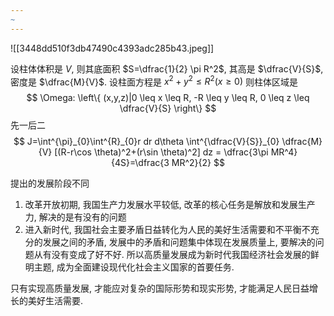 ```yaml
---
~
---
```



![[3448dd510f3db47490c4393adc285b43.jpeg]]

设柱体体积是 $V$, 则其底面积 $S=\dfrac{1}{2} \pi  R^2$, 其高是 $\dfrac{V}{S}$, 密度是 $\dfrac{M}{V}$.
设柱面方程是 $x^2+y^2\leq R^2(x \geq 0)$
则柱体区域是
$$
\Omega: \left\{ (x,y,z)|0 \leq x \leq R, -R \leq y \leq R, 0 \leq z \leq \dfrac{V}{S} \right\} 
$$
先一后二
$$
J=\int^{\pi}_{0}\int^{R}_{0}r dr d\theta \int^{\dfrac{V}{S}}_{0} \dfrac{M}{V} [(R-r\cos \theta)^2+(r\sin \theta)^2] dz = \dfrac{3\pi MR^4}{4S}=\dfrac{3 MR^2}{2}
$$





提出的发展阶段不同

1. 改革开放初期, 我国生产力发展水平较低, 改革的核心任务是解放和发展生产力, 解决的是有没有的问题
2. 进入新时代, 我国社会主要矛盾日益转化为人民的美好生活需要和不平衡不充分的发展之间的矛盾, 发展中的矛盾和问题集中体现在发展质量上, 要解决的问题从有没有变成了好不好. 所以高质量发展成为新时代我国经济社会发展的鲜明主题, 成为全面建设现代化社会主义国家的首要任务.

只有实现高质量发展, 才能应对复杂的国际形势和现实形势, 才能满足人民日益增长的美好生活需要.
